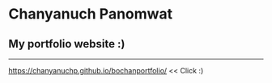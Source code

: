 # Chanyanuch Panomwat
## My portfolio website :)
___
https://chanyanuchp.github.io/bochanportfolio/ << Click :)
